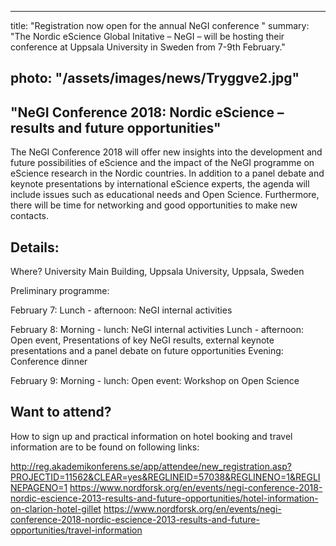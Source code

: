 ---
title: "Registration now open for the annual NeGI conference "
summary: "The Nordic eScience Global Initative – NeGI – will be hosting their conference at Uppsala University in Sweden from 7-9th February."
  
  photo: "/assets/images/news/Tryggve2.jpg"
  ---
  
  ## "NeGI Conference 2018: Nordic eScience – results and future opportunities"
  
  The NeGI Conference 2018 will offer new insights into the development and future possibilities of eScience and the impact of the NeGI programme on eScience research in the Nordic countries. In addition to a panel debate and keynote presentations by international eScience experts, the agenda will include issues such as educational needs and Open Science. Furthermore, there will be time for networking and good opportunities to make new contacts. 
  
  ## Details:
  
  Where? 
  University Main Building, Uppsala University, Uppsala, Sweden
  
  Preliminary programme: 
  
  February 7: Lunch - afternoon: NeGI internal activities
  
  February 8: 
  Morning - lunch: NeGI internal activities
  Lunch - afternoon: Open event, Presentations of key NeGI results, external keynote presentations and a panel debate on future opportunities
  Evening: Conference dinner
  
  February 9:
  Morning - lunch: Open event: Workshop on Open Science
  
  ## Want to attend?
  
  How to sign up and practical information on hotel booking and travel information are to be found on following links: 
  
  http://reg.akademikonferens.se/app/attendee/new_registration.asp?PROJECTID=11562&CLEAR=yes&REGLINEID=57038&REGLINENO=1&REGLINEPAGENO=1
  https://www.nordforsk.org/en/events/negi-conference-2018-nordic-escience-2013-results-and-future-opportunities/hotel-information-on-clarion-hotel-gillet
  https://www.nordforsk.org/en/events/negi-conference-2018-nordic-escience-2013-results-and-future-opportunities/travel-information

